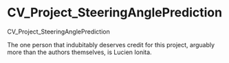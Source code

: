 # CV_Project_SteeringAnglePrediction
CV_Project_SteeringAnglePrediction

The one person that indubitably deserves credit for this project, arguably more than the authors themselves, is Lucien Ionita.
